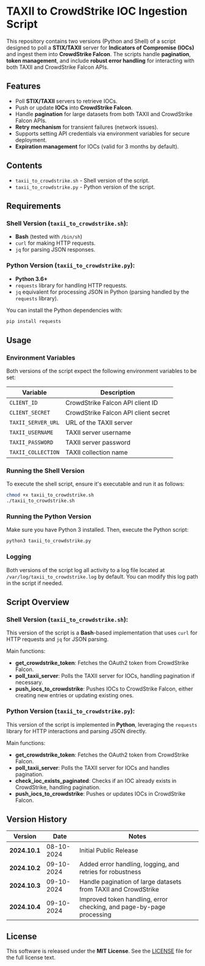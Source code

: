 
# TAXII to CrowdStrike IOC Ingestion Script

This repository contains two versions (Python and Shell) of a script designed to poll a **STIX/TAXII** server for **Indicators of Compromise (IOCs)** and ingest them into **CrowdStrike Falcon**. The scripts handle **pagination**, **token management**, and include **robust error handling** for interacting with both TAXII and CrowdStrike Falcon APIs.

## Features
- Poll **STIX/TAXII** servers to retrieve IOCs.
- Push or update **IOCs** into **CrowdStrike Falcon**.
- Handle **pagination** for large datasets from both TAXII and CrowdStrike Falcon APIs.
- **Retry mechanism** for transient failures (network issues).
- Supports setting API credentials via environment variables for secure deployment.
- **Expiration management** for IOCs (valid for 3 months by default).

## Contents
- `taxii_to_crowdstrike.sh` - Shell version of the script.
- `taxii_to_crowdstrike.py` - Python version of the script.

## Requirements

### Shell Version (`taxii_to_crowdstrike.sh`):
- **Bash** (tested with `/bin/sh`)
- `curl` for making HTTP requests.
- `jq` for parsing JSON responses.

### Python Version (`taxii_to_crowdstrike.py`):
- **Python 3.6+**
- `requests` library for handling HTTP requests.
- `jq` equivalent for processing JSON in Python (parsing handled by the `requests` library).

You can install the Python dependencies with:

```bash
pip install requests
```

## Usage

### Environment Variables

Both versions of the script expect the following environment variables to be set:

| Variable            | Description                               |
|---------------------|-------------------------------------------|
| `CLIENT_ID`         | CrowdStrike Falcon API client ID          |
| `CLIENT_SECRET`     | CrowdStrike Falcon API client secret      |
| `TAXII_SERVER_URL`  | URL of the TAXII server                   |
| `TAXII_USERNAME`    | TAXII server username                     |
| `TAXII_PASSWORD`    | TAXII server password                     |
| `TAXII_COLLECTION`  | TAXII collection name                     |

### Running the Shell Version

To execute the shell script, ensure it's executable and run it as follows:

```bash
chmod +x taxii_to_crowdstrike.sh
./taxii_to_crowdstrike.sh
```

### Running the Python Version

Make sure you have Python 3 installed. Then, execute the Python script:

```bash
python3 taxii_to_crowdstrike.py
```

### Logging

Both versions of the script log all activity to a log file located at `/var/log/taxii_to_crowdstrike.log` by default. You can modify this log path in the script if needed.

## Script Overview

### Shell Version (`taxii_to_crowdstrike.sh`):
This version of the script is a **Bash**-based implementation that uses `curl` for HTTP requests and `jq` for JSON parsing.

Main functions:
- **get_crowdstrike_token**: Fetches the OAuth2 token from CrowdStrike Falcon.
- **poll_taxii_server**: Polls the TAXII server for IOCs, handling pagination if necessary.
- **push_iocs_to_crowdstrike**: Pushes IOCs to CrowdStrike Falcon, either creating new entries or updating existing ones.

### Python Version (`taxii_to_crowdstrike.py`):
This version of the script is implemented in **Python**, leveraging the `requests` library for HTTP interactions and parsing JSON directly.

Main functions:
- **get_crowdstrike_token**: Fetches the OAuth2 token from CrowdStrike Falcon.
- **poll_taxii_server**: Polls the TAXII server for IOCs and handles pagination.
- **check_ioc_exists_paginated**: Checks if an IOC already exists in CrowdStrike, handling pagination.
- **push_iocs_to_crowdstrike**: Pushes or updates IOCs in CrowdStrike Falcon.

## Version History

| Version      | Date         | Notes                                                             |
|--------------|--------------|-------------------------------------------------------------------|
| **2024.10.1**| 08-10-2024    | Initial Public Release                                            |
| **2024.10.2**| 09-10-2024    | Added error handling, logging, and retries for robustness         |
| **2024.10.3**| 09-10-2024    | Handle pagination of large datasets from TAXII and CrowdStrike    |
| **2024.10.4**| 09-10-2024    | Improved token handling, error checking, and page-by-page processing |

## License

This software is released under the **MIT License**. See the [LICENSE](LICENSE) file for the full license text.

